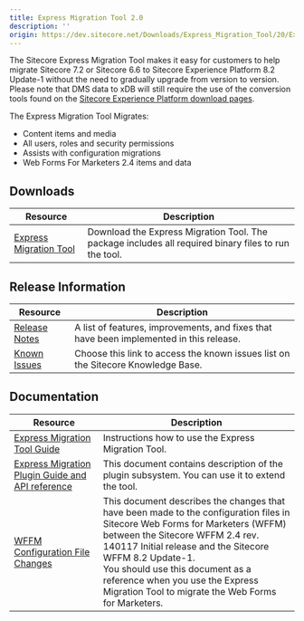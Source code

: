 ```yaml
---
title: Express Migration Tool 2.0
description: ''
origin: https://dev.sitecore.net/Downloads/Express_Migration_Tool/20/Express_Migration_Tool_20_Initial_Release
---
```


The Sitecore Express Migration Tool makes it easy for customers to help migrate Sitecore 7.2 or Sitecore 6.6 to Sitecore Experience Platform 8.2 Update-1 without the need to gradually upgrade from version to version.  
Please note that DMS data to xDB will still require the use of the conversion tools found on the [Sitecore Experience Platform download pages](/downloads/Sitecore_Experience_Platform).

The Express Migration Tool Migrates: 

-   Content items and media 
-   All users, roles and security permissions 
-   Assists with configuration migrations
-   Web Forms For Marketers 2.4 items and data

## Downloads

 | Resource | Description |
 | --- | --- |
 | [Express Migration Tool](https://scdp.blob.core.windows.net/downloads/Express%20Migration%20Tool/20/Express%20Migration%20Tool%2020%20Initial%20Release/Secure/Sitecore%20Express%20Migration%20Tool%202.0%20rev.%20161208.zip) | Download the Express Migration Tool. The package includes all required binary files to run the tool. |

## Release Information

 | Resource | Description |
 | --- | --- |
 | [Release Notes](/downloads/Express_Migration_Tool/20/Express_Migration_Tool_20_Initial_Release/Release_Notes) | A list of features, improvements, and fixes that have been implemented in this release. |
 | [Known Issues](https://kb.sitecore.net/articles/583017) | Choose this link to access the known issues list on the Sitecore Knowledge Base. |

## Documentation

 | Resource | Description |
 | --- | --- |
 | [Express Migration Tool Guide](https://scdp.blob.core.windows.net/downloads/Express%20Migration%20Tool/20/Express%20Migration%20Tool%2020%20Initial%20Release/Secure/Express-Migration-Tool-20-Guide.pdf) | Instructions how to use the Express Migration Tool. |
 | [Express Migration Plugin Guide and API reference](https://scdp.blob.core.windows.net/downloads/Express%20Migration%20Tool/20/Express%20Migration%20Tool%2020%20Initial%20Release/Secure/Sitecore-Express-Migration-20-Plugin-Guide.pdf) | This document contains description of the plugin subsystem. You can use it to extend the tool. |
 | [WFFM Configuration File Changes](https://scdp.blob.core.windows.net/downloads/Express%20Migration%20Tool/20/Express%20Migration%20Tool%2020%20Initial%20Release/Secure/WFFM-82-ConfigFileChanges.pdf) | This document describes the changes that have been made to the configuration files in Sitecore Web Forms for Marketers (WFFM) between the Sitecore WFFM 2.4 rev. 140117 Initial release and the Sitecore WFFM 8.2 Update-1.  <br />You should use this document as a reference when you use the Express Migration Tool to migrate the Web Forms for Marketers. |